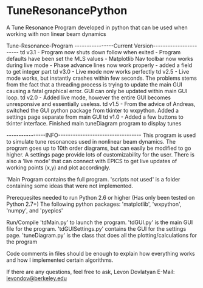 TuneResonancePython
===================

A Tune Resonance Program developed in python that can be used when working with non linear beam dynamics

Tune-Resonance-Program
----------------Current Version----------------------- 
td v3.1 - Program now shuts down follow when exited
        - Program defaults have been set the MLS values
        - Matplotlib Nav toolbar now works during live mode
        - Phase advance lines now work properly
        - added a field to get integer part
td v3.0 - Live mode now works perfectly
td v2.5 - Live mode works, but instantly crashes within few seconds. The problems stems from the fact that a threading process is trying to update the main GUI causing a fatal graphical error. GUI can only be updated within main GUI loop. 
td v2.0 - Added live mode, however the entire GUI becomes unresponsive and essentially useless. 
td v1.5 - From the advice of Andreas, switched the GUI python package from tkinter to wxpython. Added a settings page separate from main GUI 
td v1.0 - Added a few buttons to tkinter interface. Finished main tuneDiagram program to display tunes

----------------INFO---------------------------------- 
This program is used to simulate tune resonances used in nonlinear beam dynamics. The program goes up to 10th order diagrams, but can easily be modified to go higher. A settings page provide lots of customizability for the user. There is also a 'live mode' that can connect with EPICS to get live updates of working points (x,y) and plot accordingly.

'Main Program contains the full program. 'scripts not used' is a folder containing some ideas that were not implemented.

Prerequesites needed to run Python 2.6 or higher (Has only been tested on Python 2.7+) The following python packages: 'matplotlib', 'wxpython', 'numpy', and 'pyepics'

Run/Compile 'tdMain.py' to launch the program. 'tdGUI.py' is the main GUI file for the program. 'tdGUISettings.py' contains the GUI for the settings page. 'tuneDiagram.py' is the class that does all the plotting/calculations for the program

Code comments in files should be enough to explain how everything works and how I implemented certain algorithms.

If there are any questions, feel free to ask, Levon Dovlatyan E-Mail: levondov@berkeley.edu
